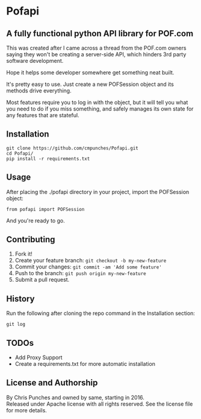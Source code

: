 # Pofapi
## A fully functional python API library for POF.com

This was created after I came across a thread from the POF.com owners saying they won't be
creating a server-side API, which hinders 3rd party software development.

Hope it helps some developer somewhere get something neat built.

It's pretty easy to use.  Just create a new POFSession object and its methods drive everything.

Most features require you to log in with the object, but it will tell you what you need to do if you miss 
something, and safely manages its own state for any features that are stateful.

## Installation

```
git clone https://github.com/cmpunches/Pofapi.git
cd Pofapi/
pip install -r requirements.txt
```

## Usage
After placing the ./pofapi directory in your project, import the POFSession object: 

```
from pofapi import POFSession
```

And you're ready to go.

## Contributing

1. Fork it!
2. Create your feature branch: `git checkout -b my-new-feature`
3. Commit your changes: `git commit -am 'Add some feature'`
4. Push to the branch: `git push origin my-new-feature`
5. Submit a pull request.

## History

Run the following after cloning the repo command in the Installation section:
```
git log
```


## TODOs
* Add Proxy Support
* Create a requirements.txt for more automatic installation

## License and Authorship

By Chris Punches and owned by same, starting in 2016.  
Released under Apache license with all rights reserved.  See the license file for more details.


